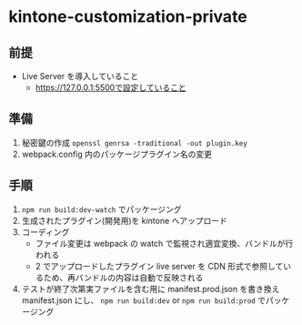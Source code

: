 # kintone-customization-private

## 前提

- Live Server を導入していること
  - https://127.0.0.1:5500で設定していること

## 準備

1. 秘密鍵の作成
   `openssl genrsa -traditional -out plugin.key`
2. webpack.config 内のパッケージプラグイン名の変更

## 手順

1. `npm run build:dev-watch` でパッケージング
2. 生成されたプラグイン(開発用)を kintone へアップロード
3. コーディング
   - ファイル変更は webpack の watch で監視され適宜変換、バンドルが行われる
   - 2 でアップロードしたプラグイン live server を CDN 形式で参照しているため、再バンドルの内容は自動で反映される
4. テストが終了次第実ファイルを含む用に manifest.prod.json を書き換え manifest.json にし、 `npm run build:dev` or `npm run build:prod` でパッケージング
